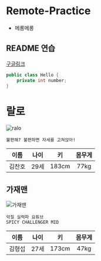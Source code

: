 # Remote-Practice

- 메롱메롱

## README 연습

[구글링크](https://www.google.co.kr)

``` java
public class Hello {
    private int number;
}
```   

# 랄로

![ralo](https://image.fmkorea.com/files/attach/new/20201129/494354581/2749599807/3230170675/00915d38bcd30921775088cdc59854b8.png)

    불편해? 불편하면 자세를 고쳐앉아!

|이름|나이|키|몸무게|
|:---:|:---:|:---:|:---:|
|김찬호|29세|183cm|77kg|   
    
## 가재맨
![가재맨](https://i.ytimg.com/vi/L7WeXUzX0Qk/hqdefault.jpg?sqp=-oaymwEcCOADEI4CSFXyq4qpAw4IARUAAIhCGAFwAcABBg==&rs=AOn4CLAfC1g1qMoFgaeXiB_qjaCE0j8DAQ)

    악질 실력파 요튜브   
    SPICY CHALLENGER MID

|이름|나이|키|몸무게
|:---:|:---:|:---:|:---:|
|김형섭|27세|173cm|47kg|